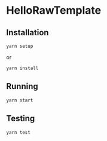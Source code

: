 # HelloRawTemplate

## Installation

```
yarn setup
```

or

```
yarn install
```

## Running

```
yarn start
```

## Testing

```
yarn test
```

